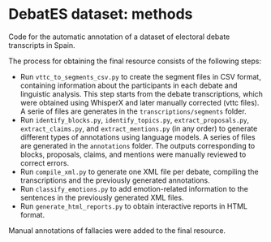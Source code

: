# DebatES dataset: methods
Code for the automatic annotation of a dataset of electoral debate transcripts in Spain.

The process for obtaining the final resource consists of the following steps:

* Run `vttc_to_segments_csv.py` to create the segment files in CSV format, containing information about the participants in each debate and linguistic analysis. This step starts from the debate transcriptions, which were obtained using WhisperX and later manually corrected (vttc files).  A serie of files are generates in the `transcriptions/segments` folder.
* Run `identify_blocks.py`, `identify_topics.py`, `extract_proposals.py`, `extract_claims.py`, and `extract_mentions.py` (in any order) to generate different types of annotations using language models. A series of files are generated in the `annotations` folder. The outputs corresponding to blocks, proposals, claims, and mentions were manually reviewed to correct errors.  
* Run `compile_xml.py` to generate one XML file per debate, compiling the transcriptions and the previously generated annotations.  
* Run `classify_emotions.py` to add emotion-related information to the sentences in the previously generated XML files.  
* Run `generate_html_reports.py` to obtain interactive reports in HTML format.  

Manual annotations of fallacies were added to the final resource.
